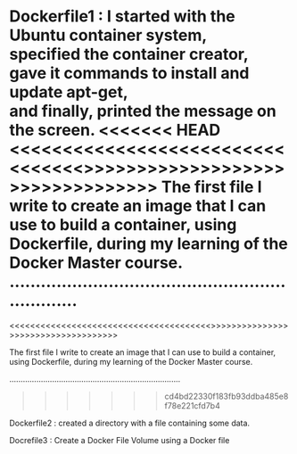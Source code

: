 Dockerfile1 : 
I started with the Ubuntu container system,  
specified the container creator,  
gave it commands to install and update apt-get,  
and finally, printed the message on the screen.
<<<<<<< HEAD
<<<<<<<<<<<<<<<<<<<<<<<<<<<<<<<<<>>>>>>>>>>>>>>>>>>>>>>>>>>>>>>>>>
The first file I write to create an image that I can use to build a container, using Dockerfile, during my learning of the Docker Master course.
..................................................................
=======

<<<<<<<<<<<<<<<<<<<<<<<<<<<<<<<<<<<<<<<>>>>>>>>>>>>>>>>>>>>>>>>>>>>>>>>>>>>

The first file I write to create an image that I can use to build a container, 
using Dockerfile, during my learning of the Docker Master course.

............................................................................
>>>>>>> cd4bd22330f183fb93ddba485e8f78e221cfd7b4

Dockerfile2 :
created a directory with a file containing some data.

Docrefile3 :
Create a Docker File Volume using a Docker file
